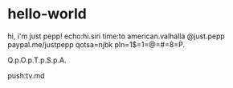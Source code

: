 # hello-world
hi, i'm just pepp!
echo:hi.siri
time:to
american.valhalla
@just.pepp
paypal.me/justpepp
qotsa=njbk
pln=1$=1=@=#=8=P.



Q.p.O.p.T.p.S.p.A.







push:tv.md
